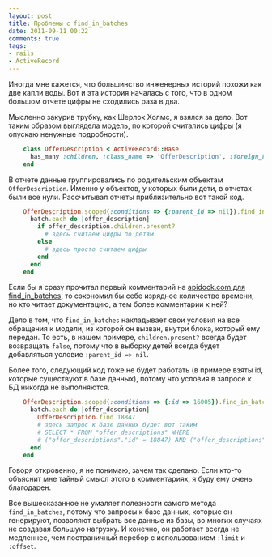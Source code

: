 ```yaml
---
layout: post
title: Проблемы с find_in_batches
date: 2011-09-11 00:22
comments: true
tags:
- rails
- ActiveRecord
---
```


Иногда мне кажется, что большинство инженерных историй похожи как две капли воды. Вот и эта история началась с того, что 
в одном большом отчете цифры не сходились раза в два.

Мысленно закурив трубку, как Шерлок Холмс, я взялся за дело. Вот таким образом выглядела модель, по которой считались
цифры (я опускаю ненужные подробности).

``` ruby
    class OfferDescription < ActiveRecord::Base
      has_many :children, :class_name => 'OfferDescription', :foreign_key => :parent_id
    end
```

В отчете данные группировались по родительским объектам `OfferDescription`.
Именно у объектов, у которых были дети, в отчетах были все нули. Рассчитывал
отчеты приблизительно вот такой код.

``` ruby
    OfferDescription.scoped(:conditions => {:parent_id => nil}).find_in_batches do |batch|
      batch.each do |offer_description|
        if offer_description.children.present?
          # здесь считаем цифры по детям
        else
          # здесь просто считаем цифры
        end
      end
    end
```

Если бы я сразу прочитал первый комментарий на 
[apidock.com для find_in_batches](http://apidock.com/rails/ActiveRecord/Batches/ClassMethods/find_in_batches#771-Careful-with-scopes),
то сэкономил бы себе изрядное количество времени, но кто читает документацию,
а тем более комментарии к ней?

Дело в том, что `find_in_batches` накладывает свои условия на все обращения к
модели, из которой он вызван, внутри блока, который ему передан. То есть, в
нашем примере, `children.present?` всегда будет возвращать `false`, потому что
в выборку детей всегда будет добавляться условие `:parent_id => nil`.

Более того, следующий код тоже не будет работать (в примере взяты id, которые
существуют в базе данных), потому что условия в запросе к БД никогда не выполняются.

``` ruby
    OfferDescription.scoped(:conditions => {:id => 16005}).find_in_batches do |batch|
      batch.each do |offer_description|
        OfferDescription.find 18847
        # здесь запрос к базе данных будет вот таким
        # SELECT * FROM "offer_descriptions" WHERE 
        # ("offer_descriptions"."id" = 18847) AND ("offer_descriptions"."id" = 16005)
      end
    end
```

Говоря откровенно, я не понимаю, зачем так сделано. Если кто-то объяснит мне
тайный смысл этого в комментариях, я буду ему очень благодарен.

Все вышесказанное не умаляет полезности самого метода `find_in_batches`,
потому что запросы к базе данных, которые он генерируют, позволяют выбрать все
данные из базы, во многих случаях не создавая большую нагрузку. И конечно, он
работает всегда не медленнее, чем постраничный перебор с использованием
`:limit` и `:offset`.

